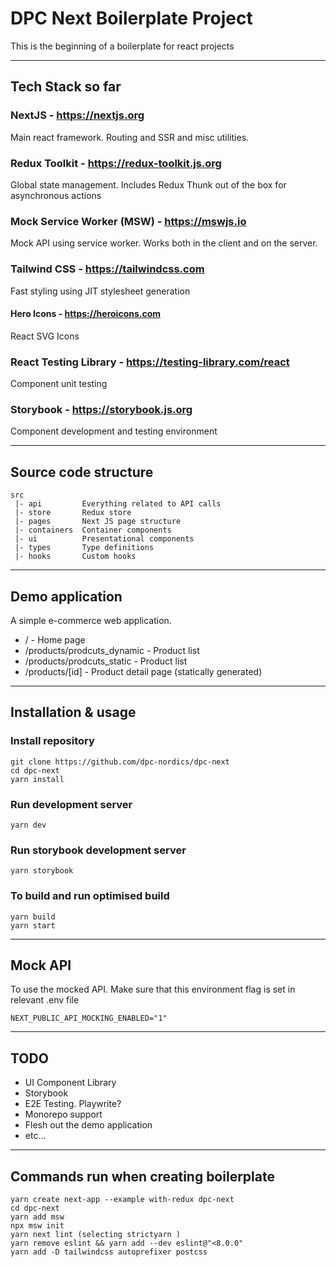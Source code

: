 # DPC Next Boilerplate Project

This is the beginning of a boilerplate for react projects

---

## Tech Stack so far

### **NextJS** - https://nextjs.org

Main react framework. Routing and SSR and misc utilities.

### **Redux Toolkit** - https://redux-toolkit.js.org

Global state management. Includes Redux Thunk out of the box for asynchronous actions

### **Mock Service Worker (MSW)** - https://mswjs.io

Mock API using service worker. Works both in the client and on the server.

### **Tailwind CSS** - https://tailwindcss.com

Fast styling using JIT stylesheet generation

#### **Hero Icons** - https://heroicons.com

React SVG Icons

### **React Testing Library** - https://testing-library.com/react

Component unit testing

### **Storybook** - https://storybook.js.org

Component development and testing environment

---

## Source code structure

```
src
 |- api         Everything related to API calls
 |- store       Redux store
 |- pages       Next JS page structure
 |- containers  Container components
 |- ui          Presentational components
 |- types       Type definitions
 |- hooks       Custom hooks

```

---

## Demo application

A simple e-commerce web application.

- / - Home page
- /products/prodcuts_dynamic - Product list
- /products/prodcuts_static - Product list
- /products/[id] - Product detail page (statically generated)

---

## Installation & usage

### Install repository

```
git clone https://github.com/dpc-nordics/dpc-next
cd dpc-next
yarn install
```

### Run development server

```
yarn dev
```

### Run storybook development server

```
yarn storybook
```

### To build and run optimised build

```
yarn build
yarn start
```

---

## Mock API

To use the mocked API. Make sure that this environment flag is set in relevant .env file

```
NEXT_PUBLIC_API_MOCKING_ENABLED="1"
```

---

## TODO

- UI Component Library
- Storybook
- E2E Testing. Playwrite?
- Monorepo support
- Flesh out the demo application
- etc...

---

## Commands run when creating boilerplate

```
yarn create next-app --example with-redux dpc-next
cd dpc-next
yarn add msw
npx msw init
yarn next lint (selecting strictyarn )
yarn remove eslint && yarn add --dev eslint@"<8.0.0"
yarn add -D tailwindcss autoprefixer postcss
```
